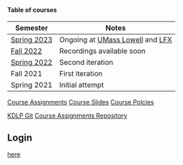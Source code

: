 #### Table of courses

|Semester|Notes|
|---|---|
|[Spring 2023](spring2023/index.md)|Ongoing at [UMass Lowell](https://uml.edu) and [LFX](https://mentorship.lfx.linuxfoundation.org/)|
|[Fall 2022](fall2022/index.md)|Recordings available soon|
|[Spring 2022](spring2022/index.md)|Second iteration|
|Fall 2021|First iteration|
|Spring 2021|Initial attempt|

[Course Assignments](assignments/index.md) [Course Slides](slides/index.md) [Course Polcies](policies/index.md)

[KDLP Git](/cgit) [Course Assignments Repository](/cgit/KDLP_assignments.git)

## Login

[here](/auth/index.md)
